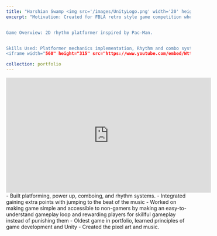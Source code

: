 ```yaml
---
title: "Harshian Swamp <img src='/images/UnityLogo.png' width='20' height='20'/>"
excerpt: "Motivation: Created for FBLA retro style game competition where it reached the national level and placed in the top ten out of over 100 competitiors. 


Game Overview: 2D rhythm platformer inspired by Pac-Man.


Skills Used: Platformer mechanics implementation, Rhythm and combo system integration, Pixel art and music creation, Player-centric gameplay.<br/>
<iframe width="560" height="315" src="https://www.youtube.com/embed/Wtt16_dM6P8?autoplay=1&loop=1&playlist=Wtt16_dM6P8" frameborder="0" allow="autoplay; encrypted-media" allowfullscreen></iframe>"

collection: portfolio
---
```

<iframe width="560" height="315" src="https://www.youtube.com/embed/z35y6zQ5_aI?autoplay=1&loop=1&playlist=z35y6zQ5_aI" frameborder="0" allowfullscreen></iframe>
- Built platforming, power up, comboing, and rhythm systems. 
- Integrated gaining extra points with jumping to the beat of the music
- Worked on making game simple and accessible to non-gamers by making an easy-to-understand gameplay loop and rewarding players for skillful gameplay instead of punishing them
- Oldest game in portfolio, learned principles of game development and Unity
- Created the pixel art and music.

